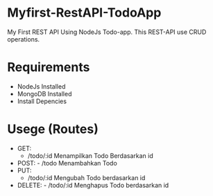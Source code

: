 # Myfirst-RestAPI-TodoApp
My First REST API Using NodeJs Todo-app. This REST-API use CRUD operations.

# Requirements
- NodeJs Installed
- MongoDB Installed
- Install Depencies

# Usege (Routes)
-    GET: 
        - /todo/:id  Menampilkan Todo Berdasarkan id 
-   POST: 
        -     /todo  Menambahkan Todo
-    PUT: 
        - /todo/:id  Mengubah Todo berdasarkan id
- DELETE: 
        - /todo/:id  Menghapus Todo berdasarkan id
